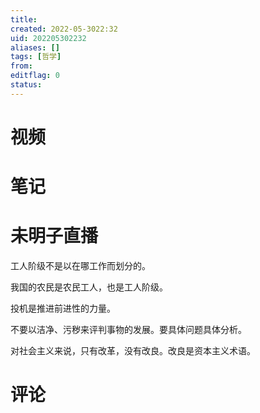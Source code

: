 ```yaml
---
title: 
created: 2022-05-3022:32
uid: 202205302232
aliases: []
tags: [哲学]
from: 
editflag: 0
status:
---
```


# 视频


# 笔记
# 未明子直播

工人阶级不是以在哪工作而划分的。

我国的农民是农民工人，也是工人阶级。

投机是推进前进性的力量。

不要以洁净、污秽来评判事物的发展。要具体问题具体分析。

对社会主义来说，只有改革，没有改良。改良是资本主义术语。

# 评论
